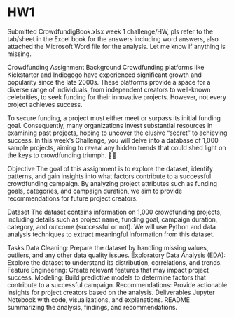 # HW1
Submitted CrowdfundigBook.xlsx week 1 challenge/HW, pls refer to the tab/sheet in the Excel book for the answers including word answers, also attached the Microsoft Word file for the analysis.
Let me know if anything is missing.

Crowdfunding Assignment
Background
Crowdfunding platforms like Kickstarter and Indiegogo have experienced significant growth and popularity since the late 2000s. These platforms provide a space for a diverse range of individuals, from independent creators to well-known celebrities, to seek funding for their innovative projects. However, not every project achieves success.

To secure funding, a project must either meet or surpass its initial funding goal. Consequently, many organizations invest substantial resources in examining past projects, hoping to uncover the elusive “secret” to achieving success. In this week’s Challenge, you will delve into a database of 1,000 sample projects, aiming to reveal any hidden trends that could shed light on the keys to crowdfunding triumph. 🚀🌟

Objective
The goal of this assignment is to explore the dataset, identify patterns, and gain insights into what factors contribute to a successful crowdfunding campaign. By analyzing project attributes such as funding goals, categories, and campaign duration, we aim to provide recommendations for future project creators.

Dataset
The dataset contains information on 1,000 crowdfunding projects, including details such as project name, funding goal, campaign duration, category, and outcome (successful or not). We will use Python and data analysis techniques to extract meaningful information from this dataset.

Tasks
Data Cleaning: Prepare the dataset by handling missing values, outliers, and any other data quality issues.
Exploratory Data Analysis (EDA): Explore the dataset to understand its distribution, correlations, and trends.
Feature Engineering: Create relevant features that may impact project success.
Modeling: Build predictive models to determine factors that contribute to a successful campaign.
Recommendations: Provide actionable insights for project creators based on the analysis.
Deliverables
Jupyter Notebook with code, visualizations, and explanations.
README summarizing the analysis, findings, and recommendations.
